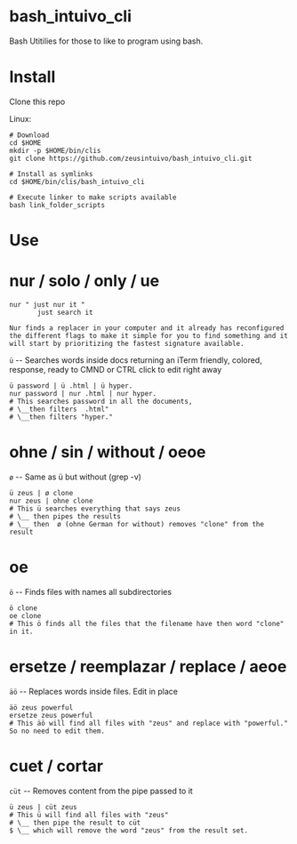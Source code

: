 # bash_intuivo_cli
Bash Utitilies for those to like to program using bash.


# Install

Clone this repo

Linux:
```
# Download
cd $HOME
mkdir -p $HOME/bin/clis
git clone https://github.com/zeusintuivo/bash_intuivo_cli.git

# Install as symlinks
cd $HOME/bin/clis/bash_intuivo_cli

# Execute linker to make scripts available
bash link_folder_scripts

```



# Use


# nur / solo / only / ue

    nur " just nur it " 
           just search it

    Nur finds a replacer in your computer and it already has reconfigured the different flags to make it simple for you to find something and it will start by prioritizing the fastest signature available.

`ü`  --  Searches words inside docs returning an iTerm friendly, colored, response, ready to CMND or CTRL click to edit right away
```
ü password | ü .html | ü hyper. 
nur password | nur .html | nur hyper.     
# This searches password in all the documents, 
# \__then filters  .html" 
# \__then filters "hyper."
```

# ohne / sin / without / oeoe
`ø`  --  Same as ü but without  (grep -v)
```
ü zeus | ø clone             
nur zeus | ohne clone        
# This ü searches everything that says zeus 
# \__ then pipes the results 
# \__ then  ø (ohne German for without) removes "clone" from the result
```

# oe 
`ö`  -- Finds files with names all subdirectories
```
ö clone                              
oe clone
# This ö finds all the files that the filename have then word "clone"  in it.
```


# ersetze / reemplazar / replace / aeoe  
`äö` -- Replaces words inside files. Edit in place
```
äö zeus powerful
ersetze zeus powerful   
# This äö will find all files with "zeus" and replace with "powerful." So no need to edit them.
```

# cuet / cortar 
`cüt` -- Removes content from the pipe passed to it
```
ü zeus | cüt zeus                    
# This ü will find all files with "zeus" 
# \__ then pipe the result to cüt 
$ \__ which will remove the word "zeus" from the result set.
```





